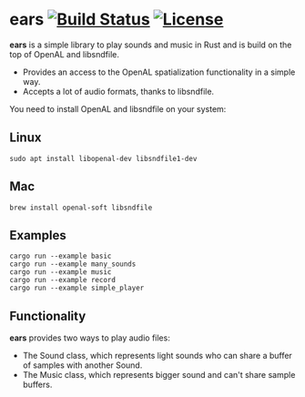 # ears [![Build Status](https://travis-ci.org/jhasse/ears.svg?branch=master)](https://travis-ci.org/jhasse/ears) [![License](https://img.shields.io/badge/license-MIT-blue.svg)]()


__ears__ is a simple library to play sounds and music in Rust and is build on the top of OpenAL and
libsndfile.

* Provides an access to the OpenAL spatialization functionality in a simple way.
* Accepts a lot of audio formats, thanks to libsndfile.

You need to install OpenAL and libsndfile on your system:

## Linux

```
sudo apt install libopenal-dev libsndfile1-dev
```

## Mac

```
brew install openal-soft libsndfile
```

## Examples

```
cargo run --example basic
cargo run --example many_sounds
cargo run --example music
cargo run --example record
cargo run --example simple_player
```

## Functionality

__ears__ provides two ways to play audio files:

* The Sound class, which represents light sounds who can share a buffer of samples with another
  Sound.
* The Music class, which represents bigger sound and can't share sample buffers.

